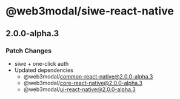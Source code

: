 # @web3modal/siwe-react-native

## 2.0.0-alpha.3

### Patch Changes

- siwe + one-click auth
- Updated dependencies
  - @web3modal/common-react-native@2.0.0-alpha.3
  - @web3modal/core-react-native@2.0.0-alpha.3
  - @web3modal/ui-react-native@2.0.0-alpha.3
